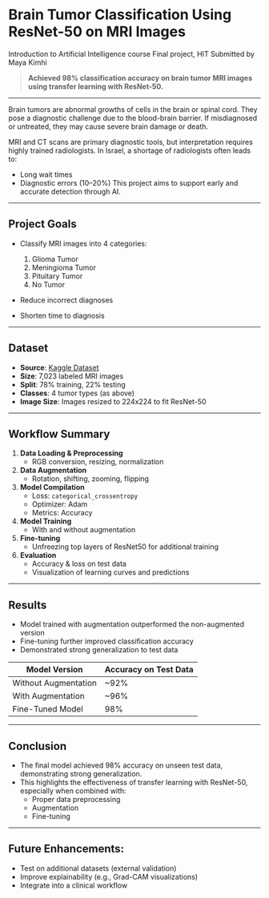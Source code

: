 
# Brain Tumor Classification Using ResNet-50 on MRI Images 
Introduction to Artificial Intelligence course Final project, HIT
Submitted by Maya Kimhi

>  **Achieved 98% classification accuracy on brain tumor MRI images using transfer learning with ResNet-50.**

---

Brain tumors are abnormal growths of cells in the brain or spinal cord. They pose a diagnostic challenge due to the blood-brain barrier. If misdiagnosed or untreated, they may cause severe brain damage or death.

MRI and CT scans are primary diagnostic tools, but interpretation requires highly trained radiologists. In Israel, a shortage of radiologists often leads to:
- Long wait times
- Diagnostic errors (10–20%)
This project aims to support early and accurate detection through AI.

---
##  Project Goals

- Classify MRI images into 4 categories:
  1. Glioma Tumor
  2. Meningioma Tumor
  3. Pituitary Tumor
  4. No Tumor

- Reduce incorrect diagnoses
- Shorten time to diagnosis
  
---
##  Dataset

- **Source**: [Kaggle Dataset](https://www.kaggle.com/datasets/masoudnickparvar/brain-tumor-mri-dataset/data)
- **Size**: 7,023 labeled MRI images
- **Split**: 78% training, 22% testing
- **Classes**: 4 tumor types (as above)
- **Image Size**: Images resized to 224x224 to fit ResNet-50

---
## Workflow Summary

1. **Data Loading & Preprocessing**
   - RGB conversion, resizing, normalization
2. **Data Augmentation**
   - Rotation, shifting, zooming, flipping
3. **Model Compilation**
   - Loss: `categorical_crossentropy`
   - Optimizer: Adam
   - Metrics: Accuracy
4. **Model Training**
   - With and without augmentation
5. **Fine-tuning**
   - Unfreezing top layers of ResNet50 for additional training
6. **Evaluation**
   - Accuracy & loss on test data
   - Visualization of learning curves and predictions
---

##  Results
- Model trained with augmentation outperformed the non-augmented version
- Fine-tuning further improved classification accuracy
- Demonstrated strong generalization to test data

| Model Version        | Accuracy on Test Data |
|----------------------|-----------------------|
| Without Augmentation | ~92%                  |
| With Augmentation    | ~96%                  |
| Fine-Tuned Model     |    98%               |

---

##  Conclusion

- The final model achieved 98% accuracy on unseen test data, demonstrating strong generalization.
- This highlights the effectiveness of transfer learning with ResNet-50, especially when combined with:
  - Proper data preprocessing
  - Augmentation
  - Fine-tuning
    
---

## Future Enhancements:
- Test on additional datasets (external validation)
- Improve explainability (e.g., Grad-CAM visualizations)
- Integrate into a clinical workflow




